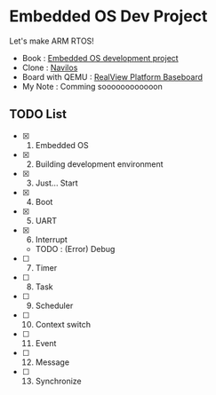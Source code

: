 # Embedded OS Dev Project

Let's make ARM RTOS!
- Book : [Embedded OS development project](https://blog.insightbook.co.kr/2019/12/19/19944/)
- Clone : [Navilos](https://github.com/navilera/Navilos)
- Board with QEMU : [RealView Platform Baseboard](https://developer.arm.com/documentation/dui0417/d/)
- My Note : Comming soooooooooooon

## TODO List
- [X] 1. Embedded OS
- [X] 2. Building development environment
- [X] 3. Just... Start
- [X] 4. Boot
- [X] 5. UART
- [X] 6. Interrupt
    - TODO : (Error) Debug
- [ ] 7. Timer
- [ ] 8. Task
- [ ] 9. Scheduler
- [ ] 10. Context switch
- [ ] 11. Event
- [ ] 12. Message       
- [ ] 13. Synchronize
